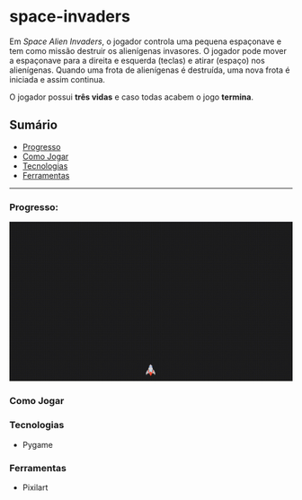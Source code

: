 # space-invaders

Em *Space Alien Invaders*, o jogador controla uma pequena espaçonave e tem como missão destruir os alienígenas invasores. O jogador pode mover a espaçonave para a direita e esquerda (teclas) e atirar (espaço) nos alienígenas. Quando uma frota de alienígenas é destruída, uma nova frota é iniciada e assim continua.

O jogador possui **três vidas** e caso todas acabem o jogo **termina**.

## Sumário

- [Progresso](https://github.com/thaisdk/space-invaders#progresso)
- [Como Jogar](https://github.com/thaisdk/space-invaders#como-jogar)
- [Tecnologias](https://github.com/thaisdk/space-invaders#tecnologias)
- [Ferramentas](https://github.com/thaisdk/space-invaders#ferramentas)

---
### Progresso:

![2_2_22.gif](https://github.com/thaisdk/space-invaders/blob/main/images/2_2_22.gif)


### Como Jogar

### Tecnologias

- Pygame

### Ferramentas

- Pixilart
